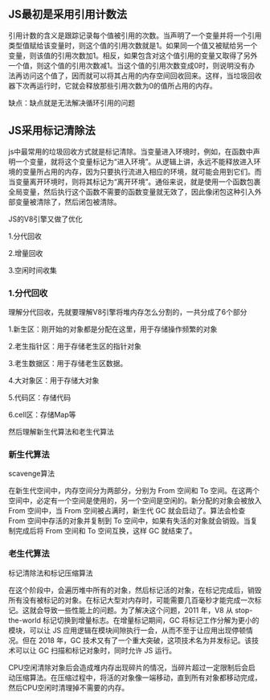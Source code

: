 ## JS最初是采用引用计数法

引用计数的含义是跟踪记录每个值被引用的次数。当声明了一个变量并将一个引用类型值赋给该变量时，则这个值的引用次数就是1。如果同一个值又被赋给另一个变量，则该值的引用次数加1。相反，如果包含对这个值引用的变量又取得了另外一个值，则这个值的引用次数减1。当这个值的引用次数变成0时，则说明没有办法再访问这个值了，因而就可以将其占用的内存空间回收回来。这样，当垃圾回收器下次再运行时，它就会释放那些引用次数为0的值所占用的内存。

缺点：缺点就是无法解决循环引用的问题

## JS采用标记清除法

js中最常用的垃圾回收方式就是标记清除。当变量进入环境时，例如，在函数中声明一个变量，就将这个变量标记为“进入环境”。从逻辑上讲，永远不能释放进入环境的变量所占用的内存，因为只要执行流进入相应的环境，就可能会用到它们。而当变量离开环境时，则将其标记为“离开环境”。通俗来说，就是使用一个函数包裹全局变量，然后执行这个函数不需要的函数变量就无效了，因此像闭包这种引入外部变量被清除了，然后闭包被清除。

JS的V8引擎又做了优化

1.分代回收

2.增量回收

3.空闲时间收集

### 1.分代回收

理解分代回收，先就要理解V8引擎将堆内存怎么分割的，一共分成了6个部分

1.新生区：刚开始的对象都是分配在这里，用于存储操作频繁的对象

2.老生指针区：用于存储老生区的指针对象

3.老生数据区：用于存储老生区数据。

4.大对象区：用于存储大对象

5.代码区：存储代码

6.cell区：存储Map等

然后理解新生代算法和老生代算法

### 新生代算法

scavenge算法

在新生代空间中，内存空间分为两部分，分别为 From 空间和 To 空间。在这两个空间中，必定有一个空间是使用的，另一个空间是空闲的。新分配的对象会被放入 From 空间中，当 From 空间被占满时，新生代 GC 就会启动了。算法会检查 From 空间中存活的对象并复制到 To 空间中，如果有失活的对象就会销毁。当复制完成后将 From 空间和 To 空间互换，这样 GC 就结束了。

### 老生代算法

标记清除法和标记压缩算法

在这个阶段中，会遍历堆中所有的对象，然后标记活的对象，在标记完成后，销毁所有没有被标记的对象。在标记大型对内存时，可能需要几百毫秒才能完成一次标记。这就会导致一些性能上的问题。为了解决这个问题，2011 年，V8 从 stop-the-world 标记切换到增量标志。在增量标记期间，GC 将标记工作分解为更小的模块，可以让 JS 应用逻辑在模块间隙执行一会，从而不至于让应用出现停顿情况。但在 2018 年，GC 技术又有了一个重大突破，这项技术名为并发标记。该技术可以让 GC 扫描和标记对象时，同时允许 JS 运行。

CPU空闲清除对象后会造成堆内存出现碎片的情况，当碎片超过一定限制后会启动压缩算法。在压缩过程中，将活的对象像一端移动，直到所有对象都移动完成，然后CPU空闲时清理掉不需要的内存。